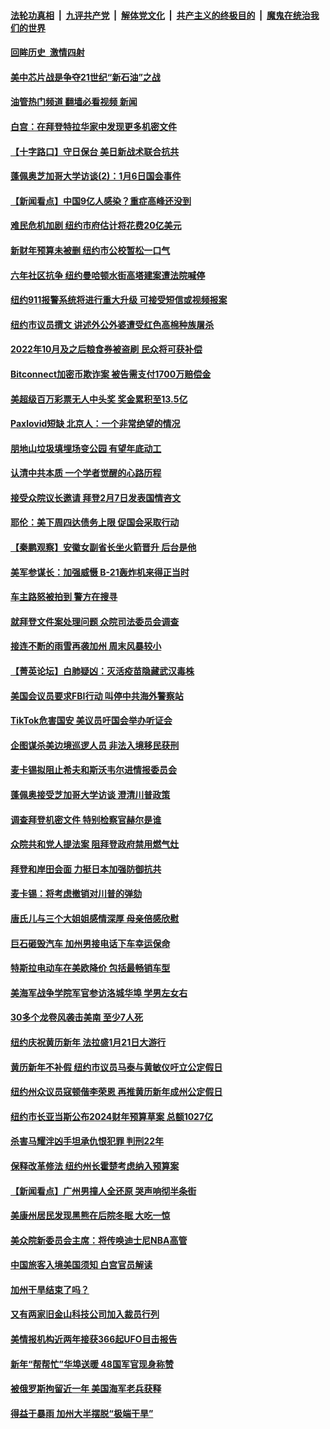 ####  [法轮功真相](../../../../basic/blob/master/README.md?t=01150812) &nbsp;|&nbsp; [九评共产党](../../../../9ping.md/blob/master/README.md?t=01150812) &nbsp;|&nbsp; [解体党文化](../../../../jtdwh.md/blob/master/README.md?t=01150812)  &nbsp;|&nbsp; [共产主义的终极目的](../../../../gczydzjmd.md/blob/master/README.md?t=01150812) &nbsp;|&nbsp; [魔鬼在统治我们的世界](../../../../mgztzwmdsj.md/blob/master/README.md?t=01150812) 

#### [回眸历史  激情四射](../pages/nsc412/n13907062.md?t=01150812) 

#### [美中芯片战是争夺21世纪“新石油”之战](../pages/nsc412/n13907046.md?t=01150812) 

#### [油管热门频道 翻墙必看视频 新闻](http://129.146.143.75:81/youtube.html?01150812)

#### [白宫：在拜登特拉华家中发现更多机密文件](../pages/nsc412/n13907020.md?t=01150812) 

#### [【十字路口】守日保台 美日新战术联合抗共](../pages/nsc412/n13906919.md?t=01150812) 

#### [蓬佩奥芝加哥大学访谈(2)：1月6日国会事件](../pages/nsc412/n13906764.md?t=01150812) 



#### [【新闻看点】中国9亿人感染？重症高峰还没到](../pages/nsc412/n13906593.md?t=01150812) 

#### [难民危机加剧 纽约市府估计将花费20亿美元](../pages/nsc412/n13906740.md?t=01150812) 

#### [新财年预算未被删 纽约市公校暂松一口气](../pages/nsc412/n13906736.md?t=01150812) 

#### [六年社区抗争 纽约曼哈顿水街高塔建案遭法院喊停](../pages/nsc412/n13906709.md?t=01150812) 

#### [纽约911报警系统将进行重大升级 可接受短信或视频报案](../pages/nsc412/n13906742.md?t=01150812) 

#### [纽约市议员撰文 讲述外公外婆遭受红色高棉种族屠杀](../pages/nsc412/n13906706.md?t=01150812) 

#### [2022年10月及之后粮食券被盗刷 民众将可获补偿](../pages/nsc412/n13906738.md?t=01150812) 

#### [Bitconnect加密币欺诈案 被告需支付1700万赔偿金](../pages/nsc412/n13906646.md?t=01150812) 

#### [美超级百万彩票无人中头奖 奖金累积至13.5亿](../pages/nsc412/n13906614.md?t=01150812) 

#### [Paxlovid短缺 北京人：一个非常绝望的情况](../pages/nsc412/n13906440.md?t=01150812) 

#### [朋地山垃圾填埋场变公园 有望年底动工](../pages/nsc412/n13906672.md?t=01150812) 

#### [认清中共本质 一个学者觉醒的心路历程](../pages/nsc412/n13906658.md?t=01150812) 

#### [接受众院议长邀请 拜登2月7日发表国情咨文](../pages/nsc412/n13906577.md?t=01150812) 

#### [耶伦：美下周四达债务上限 促国会采取行动](../pages/nsc412/n13906554.md?t=01150812) 

#### [【秦鹏观察】安徽女副省长坐火箭晋升 后台是他](../pages/nsc412/n13906578.md?t=01150812) 

#### [美军参谋长：加强威慑 B-21轰炸机来得正当时](../pages/nsc412/n13906555.md?t=01150812) 

#### [车主路怒被拍到 警方在搜寻](../pages/nsc412/n13906618.md?t=01150812) 

#### [就拜登文件案处理问题 众院司法委员会调查](../pages/nsc412/n13906523.md?t=01150812) 

#### [接连不断的雨雪再袭加州 周末风暴较小](../pages/nsc412/n13906601.md?t=01150812) 

#### [【菁英论坛】白肺疑凶：灭活疫苗隐藏武汉毒株](../pages/nsc412/n13906520.md?t=01150812) 

#### [美国会议员要求FBI行动 叫停中共海外警察站](../pages/nsc412/n13906485.md?t=01150812) 

#### [TikTok危害国安 美议员吁国会举办听证会](../pages/nsc412/n13906486.md?t=01150812) 

#### [企图谋杀美边境巡逻人员 非法入境移民获刑](../pages/nsc412/n13906522.md?t=01150812) 

#### [麦卡锡拟阻止希夫和斯沃韦尔进情报委员会](../pages/nsc412/n13906482.md?t=01150812) 

#### [蓬佩奥接受芝加哥大学访谈 澄清川普政策](../pages/nsc412/n13906496.md?t=01150812) 

#### [调查拜登机密文件 特别检察官赫尔是谁](../pages/nsc412/n13906458.md?t=01150812) 

#### [众院共和党人提法案 阻拜登政府禁用燃气灶](../pages/nsc412/n13906402.md?t=01150812) 

#### [拜登和岸田会面 力挺日本加强防御抗共](../pages/nsc412/n13906473.md?t=01150812) 

#### [麦卡锡：将考虑撤销对川普的弹劾](../pages/nsc412/n13906434.md?t=01150812) 

#### [唐氏儿与三个大姐姐感情深厚 母亲倍感欣慰](../pages/nsc412/n13906155.md?t=01150812) 

#### [巨石砸毁汽车 加州男接电话下车幸运保命](../pages/nsc412/n13906027.md?t=01150812) 

#### [特斯拉电动车在美欧降价 包括最畅销车型](../pages/nsc412/n13906432.md?t=01150812) 

#### [美海军战争学院军官参访洛城华埠 学男左女右](../pages/nsc412/n13905858.md?t=01150812) 

#### [30多个龙卷风袭击美南 至少7人死](../pages/nsc412/n13906268.md?t=01150812) 




#### [纽约庆祝黄历新年  法拉盛1月21日大游行](../pages/nsc412/n13905979.md?t=01150812) 

#### [黄历新年不补假 纽约市议员马泰与黄敏仪吁立公定假日](../pages/nsc412/n13905972.md?t=01150812) 

#### [纽约州众议员寇顿偕李荣恩 再推黄历新年成州公定假日](../pages/nsc412/n13905969.md?t=01150812) 

#### [纽约市长亚当斯公布2024财年预算草案 总额1027亿](../pages/nsc412/n13905977.md?t=01150812) 

#### [杀害马耀泮凶手坦承仇恨犯罪 判刑22年](../pages/nsc412/n13906019.md?t=01150812) 

#### [保释改革修法 纽约州长霍楚考虑纳入预算案](../pages/nsc412/n13905967.md?t=01150812) 

#### [【新闻看点】广州男撞人全还原 哭声响彻半条街](../pages/nsc412/n13905824.md?t=01150812) 

#### [美康州居民发现黑熊在后院冬眠 大吃一惊](../pages/nsc412/n13905921.md?t=01150812) 

#### [美众院新委员会主席：将传唤迪士尼NBA高管](../pages/nsc412/n13905925.md?t=01150812) 

#### [中国旅客入境美国须知 白宫官员解读](../pages/nsc412/n13905840.md?t=01150812) 

#### [加州干旱结束了吗？](../pages/nsc412/n13905922.md?t=01150812) 

#### [又有两家旧金山科技公司加入裁员行列](../pages/nsc412/n13905913.md?t=01150812) 

#### [美情报机构近两年接获366起UFO目击报告](../pages/nsc412/n13905768.md?t=01150812) 

#### [新年“帮帮忙”华埠送暖 48国军官现身称赞](../pages/nsc412/n13905834.md?t=01150812) 

#### [被俄罗斯拘留近一年 美国海军老兵获释](../pages/nsc412/n13905722.md?t=01150812) 

#### [得益于暴雨 加州大半摆脱“极端干旱”](../pages/nsc412/n13905825.md?t=01150812) 

<img src='http://gfw-breaker.win/goodnews/indexes/nsc412.md' width='0px' height='0px'/>
